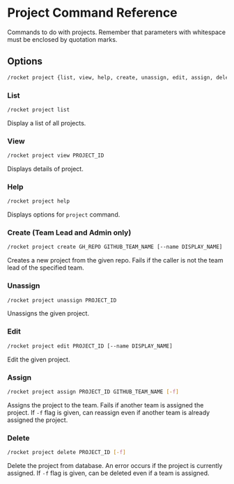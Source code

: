 # Project Command Reference

Commands to do with projects. Remember that parameters with whitespace
must be enclosed by quotation marks.

## Options

```sh
/rocket project {list, view, help, create, unassign, edit, assign, delete}
```

### List

```sh
/rocket project list
```

Display a list of all projects.

### View

```sh
/rocket project view PROJECT_ID
```

Displays details of project.

### Help

```sh
/rocket project help
```

Displays options for `project` command.

### Create (Team Lead and Admin only)

```sh
/rocket project create GH_REPO GITHUB_TEAM_NAME [--name DISPLAY_NAME]
```

Creates a new project from the given repo.
Fails if the caller is not the team lead of the specified team.

### Unassign

```sh
/rocket project unassign PROJECT_ID
```

Unassigns the given project.

### Edit

```sh
/rocket project edit PROJECT_ID [--name DISPLAY_NAME]
```

Edit the given project.

### Assign

```sh
/rocket project assign PROJECT_ID GITHUB_TEAM_NAME [-f]
```

Assigns the project to the team. Fails if another team is assigned the project.
If `-f` flag is given, can reassign even if
another team is already assigned the project.

### Delete

```sh
/rocket project delete PROJECT_ID [-f]
```

Delete the project from database. An error occurs if the project is currently assigned.
If `-f` flag is given, can be deleted
even if a team is assigned.
